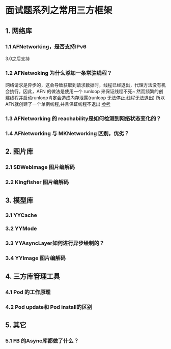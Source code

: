 # 面试题系列之常用三方框架

## 1. 网络库

### 1.1 AFNetworking，是否支持IPv6

3.0之后支持

### 1.2 AFNetwoking 为什么添加一条常驻线程？
网络请求是异步的，这会导致获取到请求数据时，线程已经退出，代理方法没有机会执行。因此，AFN 的做法是使用一个 runloop 来保证线程不死~
然而频繁的创建线程并启动runloop肯定会造成内存泄露(runloop 无法停止.线程无法退出)
所以AFN就创建了一个单例线程,并且保证线程不退出
[参考](https://www.jianshu.com/p/7170035a18e8)

### 1.3 AFNetworking 的 reachability是如何检测到网络状态变化的？

### 1.4 AFNetworking 与 MKNetworking 区别，优劣？

## 2. 图片库

### 2.1 SDWebImage 图片编解码

### 2.2 Kingfisher 图片编解码

## 3. 模型库

### 3.1 YYCache

### 3.2 YYMode

### 3.3 YYAsyncLayer如何进行异步绘制的？

### 3.4 YYImage 图片编解码

## 4. 三方库管理工具

### 4.1 Pod 的工作原理

### 4.2 Pod update和 Pod install的区别

## 5. 其它

### 5.1 FB 的Async库都做了什么？
